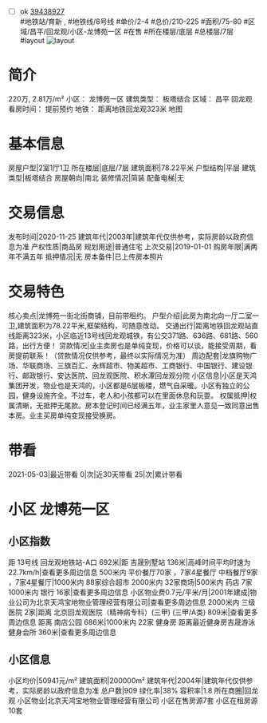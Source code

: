 - [ ] ok [39438927](https://bj.5i5j.com/ershoufang/39438927.html)  
 #地铁站/育新 ,  #地铁线/8号线
#单价/2-4 #总价/210-225 #面积/75-80   #区域/昌平/回龙观/小区-龙博苑一区 #在售 #所在楼层/底层 #总楼层/7层 #layout 
![layout](http://image16.5i5j.com/erp/house/3943/39438927/huxing/goiodnoaa05f5fbe.jpg_P5.jpg) 
# 简介 
 220万,  2.81万/m² 
小区： 龙博苑一区
建筑类型： 板塔结合
区域： 昌平 回龙观
看房时间： 提前预约
地铁： 距离地铁回龙观323米 地图
# 基本信息 
 房屋户型|2室1厅1卫
所在楼层|底层/7层
建筑面积|78.22平米
户型结构|平层
建筑类型|板塔结合
房屋朝向|南北
装修情况|简装
配备电梯|无
# 交易信息 
 发布时间|2020-11-25
建筑年代|2003年|建筑年代仅供参考，实际房龄以政府信息为准
产权性质|商品房
规划用途|普通住宅
上次交易|2019-01-01
购房年限|满两年不满五年
抵押情况|无
房本备件|已上传房本照片
# 交易特色 
 核心卖点|龙博苑一街北街商铺，目前带租约。
户型介绍|此房为南北向一厅二室一卫,建筑面积为78.22平米,框架结构，可随意改动。
交通出行|距离地铁回龙观站直线距离323米，小区临近13号线回龙观城铁，有公交371路、636路、681路、560路，出行方便！
贷款情况|业主卖房也是单纯变现，价格可以谈，能接受周期，看房提前联系！（贷款情况仅供参考，最终以实际情况为准）
周边配套|龙旗购物广场、华联商场、三旗百汇、永辉超市、物美超市、工商银行、中国银行、建设银行、邮政银行、安达医院、回龙观医院、积水潭回龙观分院
小区信息|小区是天鸿集团开发，物业也是天鸿的，小区都是6层板楼，燃气自采暖。小区有独立的公园，健身设施齐全。不过车，老人和小孩都可以在里面休息和玩耍。
权属抵押|权属清晰，无抵押无尾款。房本登记时间已经满五年，业主家里人意见一致同意出售本房。业主买房单纯变现接受换房。
# 带看 
 2021-05-03|最近带看	 0|次|近30天带看	 25|次|累计带看
# 小区 龙博苑一区
## 小区指数 
 距 13号线 回龙观地铁站-A口 692米|距 吉晟别墅站 136米|高峰时间平均时速为22.7km/h|查看更多周边信息
500米内 平价餐厅70家 ，7家4星餐厅
中档餐厅9家 ，7家4星餐厅|1000米内 88家综合超市
2000米内 32家商场|500米内 药店 7家
1000米内 银行 16家|查看更多周边信息
小区物业费0.7元/平米/月|2001年建成|物业公司为北京天鸿宝地物业管理经营有限公司|查看更多周边信息
2000米内 三级医院 2家|距离 北京回龙观医院（精神病专科）(三甲) (三甲/A类) 809米|查看更多周边信息
距离 南店公园 686米|1000米内 22家 健身房
距离最近健身房吉晟游泳健身会所 360米|查看更多周边信息
## 小区信息 
 小区均价|50941元/m²
建筑面积|200000m²
建筑年代|2004年|建筑年代仅供参考，实际房龄以政府信息为准
总户数|909
绿化率|38%
容积率|1.8
所在商圈|回龙观
小区物业|北京天鸿宝地物业管理经营有限公司
小区在售房源7套
小区在租房源10套
